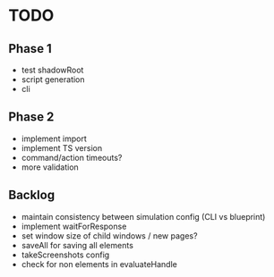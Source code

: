 # TODO

## Phase 1

- test shadowRoot
- script generation
- cli

## Phase 2

- implement import
- implement TS version 
- command/action timeouts?
- more validation

## Backlog
- maintain consistency between simulation config (CLI vs blueprint)
- implement waitForResponse
- set window size of child windows / new pages?
- saveAll for saving all elements
- takeScreenshots config
- check for non elements in evaluateHandle